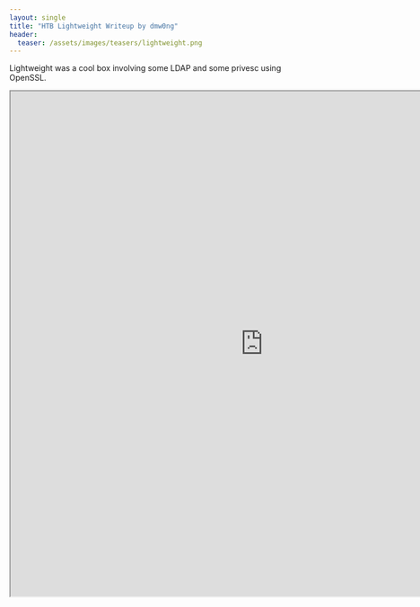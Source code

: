 ```yaml
---
layout: single
title: "HTB Lightweight Writeup by dmw0ng"
header:
  teaser: /assets/images/teasers/lightweight.png
---
```


Lightweight was a cool box involving some LDAP and some privesc using OpenSSL.

<iframe height="900" src="https://drive.google.com/viewerng/viewer?embedded=true&amp;url=https://birdsarentrealctf.dev/content/dmw0ng/lightweight/Hack_the_Box_-_lightweight.pdf" width="900"></iframe>
